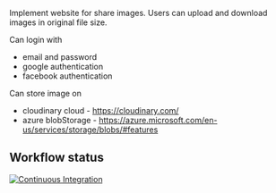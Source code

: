 Implement website for share images. Users can upload and download images in original file size. 

Can login with 
- email and password
- google authentication
- facebook authentication

Can store image on
- cloudinary cloud - https://cloudinary.com/
- azure blobStorage - https://azure.microsoft.com/en-us/services/storage/blobs/#features

## Workflow status
[![Continuous Integration](https://github.com/chemiliq-git/CloudPhoto/actions/workflows/ci-cd.yaml/badge.svg)](https://github.com/chemiliq-git/CloudPhoto/actions/workflows/ci-cd.yaml)

